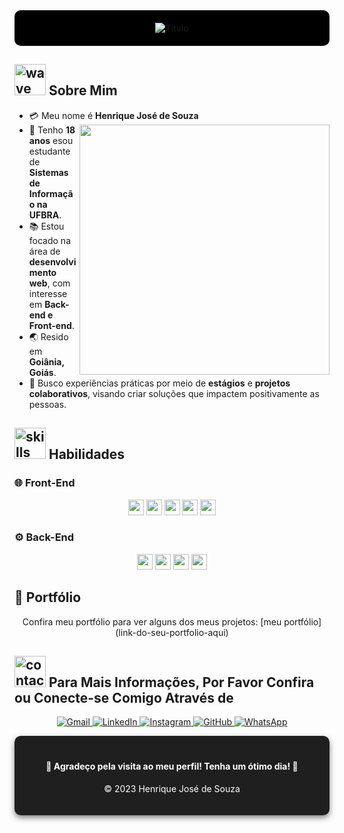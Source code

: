 <div align="center" style="background-color: black; padding: 20px; border-radius: 10px;">
  <img src="https://readme-typing-svg.herokuapp.com?font=Architects+Daughter&color=%2338C2FF&size=50&center=true&vCenter=trueOverview&height=60&width=600&lines=Heyyy!+Eu+sou+Henrique!;Bem-vindo+ao+meu+perfil!" alt="Título">
</div>

## <img src="https://raw.githubusercontent.com/nixin72/nixin72/master/wave.gif" width="50px" height="50px" alt="wave"> Sobre Mim

- :credit_card: Meu nome é **Henrique José de Souza** <img src="https://i.pinimg.com/originals/df/1a/ff/df1aff8395678d11b99b575f0e3b19d5.gif" width="400" align="right"/><br>
- :school: Tenho **18 anos** esou estudante de **Sistemas de Informação na UFBRA**.<br>
- :books: Estou focado na área de **desenvolvimento web**, com interesse em **Back-end e Front-end**.<br>
- :earth_asia: Resido em **Goiânia, Goiás**.<br>
- :briefcase: Busco experiências práticas por meio de **estágios** e **projetos colaborativos**, visando criar soluções que impactem positivamente as pessoas.<br>

## <img src="https://media2.giphy.com/media/QssGEmpkyEOhBCb7e1/giphy.gif?cid=ecf05e47a0n3gi1bfqntqmob8g9aid1oyj2wr3ds3mg700bl&rid=giphy.gif" width="50px" height="50px" alt="skills"> Habilidades

### 🌐 Front-End

<p align="center">
  <img src="https://img.shields.io/badge/HTML5-E34F26?style=for-the-badge&logo=html5&logoColor=white" height="25"/>
  <img src="https://img.shields.io/badge/CSS3-1572B6?style=for-the-badge&logo=css3&logoColor=white" height="25"/>
  <img src="https://img.shields.io/badge/JavaScript-F7DF1E?style=for-the-badge&logo=javascript&logoColor=black" height="25"/>
  <img src="https://img.shields.io/badge/AJAX-007ACC?style=for-the-badge&logo=ajax&logoColor=white" height="25"/>
  <img src="https://img.shields.io/badge/Bootstrap-563D7C?style=for-the-badge&logo=bootstrap&logoColor=white" height="25"/>
</p>

### ⚙️ Back-End

<p align="center">
  <img src="https://img.shields.io/badge/PHP-777BB4?style=for-the-badge&logo=php&logoColor=white" height="25"/>
  <img src="https://img.shields.io/badge/MySQL-00000F?style=for-the-badge&logo=mysql&logoColor=white" height="25"/>
  <img src="https://img.shields.io/badge/MongoDB-47A248?style=for-the-badge&logo=mongodb&logoColor=white" height="25"/>
  <img src="https://img.shields.io/badge/Linux-FCC624?style=for-the-badge&logo=linux&logoColor=black" height="25"/>
</p>

## 💼 Portfólio
<p align="center">
  Confira meu portfólio para ver alguns dos meus projetos: [meu portfólio](link-do-seu-portfolio-aqui)
</p>

## <img src='https://raw.githubusercontent.com/ShahriarShafin/ShahriarShafin/main/Assets/handshake.gif' width="50px" height="50px" alt="contact"> Para Mais Informações, Por Favor Confira ou Conecte-se Comigo Através de

<p align="center">
  <a href="mailto:henriquejsza" target="_blank">
    <img src="https://img.shields.io/badge/Gmail-333333?style=for-the-badge&logo=gmail&logoColor=red" alt="Gmail" />
  </a>
  <a href="https://www.linkedin.com/in/henriquejosedesouza/" target="_blank">
    <img src="https://img.shields.io/badge/LinkedIn-0077B5?style=for-the-badge&logo=linkedin&logoColor=white" alt="LinkedIn" />
  </a>
  <a href="https://www.instagram.com/henriquejsza/" target="_blank">
    <img src="https://img.shields.io/badge/-Instagram-%23E4405F?style=for-the-badge&logo=instagram&logoColor=white" alt="Instagram" />
  </a>
  <a href="https://github.com/henriquejsza" target="_blank">
    <img src="https://img.shields.io/badge/GitHub-100000?style=for-the-badge&logo=github&logoColor=white" alt="GitHub" />
  </a>
  <a href="https://wa.me/5562991865847" target="_blank">
    <img src="https://img.shields.io/badge/WhatsApp-25D366?style=for-the-badge&logo=whatsapp&logoColor=white" alt="WhatsApp" />
  </a>
</p>

<div align="center" style="background-color: #1F1F1F; padding: 20px; border-radius: 10px; color: white; box-shadow: 0 4px 10px rgba(0, 0, 0, 0.5);">
  <h4>💖 Agradeço pela visita ao meu perfil! Tenha um ótimo dia! 💖</h4>
  <p>© 2023 Henrique José de Souza</p>
</div>

